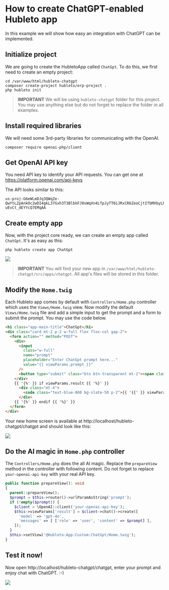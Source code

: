 # How to create ChatGPT-enabled Hubleto app

In this example we will show how easy an integration with ChatGPT can be implemented.

## Initialize project

We are going to create the HubletoApp called `ChatGpt`. To do this, we first need to create an empty project:

```
cd /var/www/html/hubleto-chatgpt
composer create-project hubleto/erp-project .
php hubleto init
```

> **IMPORTANT** We will be using `hubleto-chatgpt` folder for this project. You may use anything else but do not forget to replace the folder in all examples.

## Install required libraries

We will need some 3rd-party libraries for communicating with the OpenAI.

```
composer require openai-php/client
```

## Get OpenAI API key

You need API key to identify your API requests. You can get one at https://platform.openai.com/api-keys

The API looks similar to this:

```
us-proj-G6eWLmDJq3QWqZe-QwYtLZpAnkOc2wDI4gkL37Gxh3T3BlbkFJ0sWqXn4LfpJyTT0iJRxCR6ZeoCjtIfbMXbyLRjGYYMwY447XZrYAsP2zSV0NjVSZRgUbPkNqgSkx4pjVfYrOo7j-uEvCt_dEYYcQ7EMqAA
```

## Create empty app

Now, with the project core ready, we can create an empty app called `ChatGpt`. It's as easy as this:

```
php hubleto create app ChatGpt
```

<img src="{{ bookRootUrl }}/content/assets/images/hubleto-chatgpt-01.png" />

> **IMPORTANT** You will find your new app in `/var/www/html/hubleto-chatgpt/src/apps/chatgpt`. All app's files will be stored in this folder.

## Modify the `Home.twig`

Each Hubleto app comes by default with `Controllers/Home.php` controller which uses the `Views/Home.twig` view. Now modify the default `Views/Home.twig` file and add a simple input to get the prompt and a form to submit the prompt. You may use the code below.

```html
<h1 class="app-main-title">ChatGpt</h1>
<div class="card mt-2 p-2 w-full flex flex-col gap-2">
  <form action="" method="POST">
    <div>
      <input
        class="w-full"
        name="prompt"
        placeholder="Enter ChatGpt prompt here..."
        value="{{ viewParams.prompt }}"
      />
      <button type="submit" class="btn btn-transparent mt-2"><span class="text">Go, ChatGpt, go!</span></button>
    </div>
    {{ '{%' }} if viewParams.result {{ '%}' }}
      <div class="mt-4">
        <code class="text-blue-800 bg-slate-50 p-2">{{ '{{' }} viewParams.result.choices[0].message.content {{ '}}' }}</code>
      </div>
    {{ '{%' }} endif {{ '%}' }}
  </form>
</div>
```

Your new home screen is available at http://localhost/hubleto-chatgpt/chatgpt and should look like this:

<img src="{{ bookRootUrl }}/content/assets/images/hubleto-chatgpt-02.png" />

## Do the AI magic in `Home.php` controller

The `Controllers/Home.php` does the all AI magic. Replace the `prepareView` method in the controller with following content. Do not forget to replace `your-openai-api-key` with your real API key.

```php
public function prepareView(): void
{
  parent::prepareView();
  $prompt = $this->router()->urlParamAsString('prompt');
  if (!empty($prompt)) {
    $client = \OpenAI::client('your-openai-api-key');
    $this->viewParams['result'] = $client->chat()->create([
      'model' => 'gpt-4o',
      'messages' => [ ['role' => 'user', 'content' => $prompt] ],
    ]);
  }
  $this->setView('@Hubleto:App:Custom:ChatGpt/Home.twig');
}
```

## Test it now!

Now open http://localhost/hubleto-chatgpt/chatgpt, enter your prompt and enjoy chat with ChatGPT. :-)

<img src="{{ bookRootUrl }}/content/assets/images/hubleto-chatgpt-03.png" />
